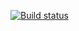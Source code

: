 [![Build status](https://ci.appveyor.com/api/projects/status/kehs16qxf4m5076i?svg=true)](https://ci.appveyor.com/project/Katrina-Panina/ajs-16-8-1)
